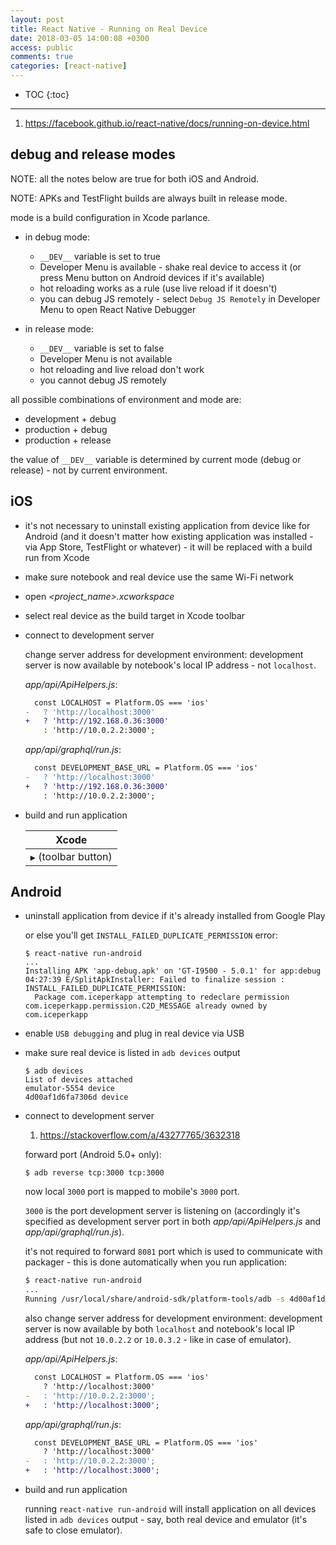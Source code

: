 ```yaml
---
layout: post
title: React Native - Running on Real Device
date: 2018-03-05 14:00:08 +0300
access: public
comments: true
categories: [react-native]
---
```


<!-- @format -->

<!-- more -->

<!-- prettier-ignore -->
* TOC
{:toc}
<hr>

1. <https://facebook.github.io/react-native/docs/running-on-device.html>

## debug and release modes

NOTE: all the notes below are true for both iOS and Android.

NOTE: APKs and TestFlight builds are always built in release mode.

mode is a build configuration in Xcode parlance.

- in debug mode:

  - `__DEV__` variable is set to true
  - Developer Menu is available - shake real device to access it (or press Menu
    button on Android devices if it's available)
  - hot reloading works as a rule (use live reload if it doesn't)
  - you can debug JS remotely - select `Debug JS Remotely` in Developer Menu to
    open React Native Debugger

- in release mode:

  - `__DEV__` variable is set to false
  - Developer Menu is not available
  - hot reloading and live reload don't work
  - you cannot debug JS remotely

all possible combinations of environment and mode are:

- development + debug
- production + debug
- production + release

the value of `__DEV__` variable is determined by current mode (debug or
release) - not by current environment.

## iOS

- it's not necessary to uninstall existing application from device like for
  Android (and it doesn't matter how existing application was installed - via
  App Store, TestFlight or whatever) - it will be replaced with a build run from
  Xcode
- make sure notebook and real device use the same Wi-Fi network
- open _\<project_name>.xcworkspace_
- select real device as the build target in Xcode toolbar
- connect to development server

  change server address for development environment: development server is now
  available by notebook's local IP address - not `localhost`.

  _app/api/ApiHelpers.js_:

  ```diff
    const LOCALHOST = Platform.OS === 'ios'
  -   ? 'http://localhost:3000'
  +   ? 'http://192.168.0.36:3000'
      : 'http://10.0.2.2:3000';
  ```

  _app/api/graphql/run.js_:

  ```diff
    const DEVELOPMENT_BASE_URL = Platform.OS === 'ios'
  -   ? 'http://localhost:3000'
  +   ? 'http://192.168.0.36:3000'
      : 'http://10.0.2.2:3000';
  ```

- build and run application

  | Xcode                |
  | -------------------- |
  | `▶` (toolbar button) |

## Android

- uninstall application from device if it's already installed from Google Play

  or else you'll get `INSTALL_FAILED_DUPLICATE_PERMISSION` error:

  ```
  $ react-native run-android
  ...
  Installing APK 'app-debug.apk' on 'GT-I9500 - 5.0.1' for app:debug
  04:27:39 E/SplitApkInstaller: Failed to finalize session : INSTALL_FAILED_DUPLICATE_PERMISSION:
    Package com.iceperkapp attempting to redeclare permission com.iceperkapp.permission.C2D_MESSAGE already owned by com.iceperkapp
  ```

- enable `USB debugging` and plug in real device via USB
- make sure real device is listed in `adb devices` output

  ```
  $ adb devices
  List of devices attached
  emulator-5554 device
  4d00af1d6fa7306d device
  ```

- connect to development server

  1. <https://stackoverflow.com/a/43277765/3632318>

  forward port (Android 5.0+ only):

  ```
  $ adb reverse tcp:3000 tcp:3000
  ```

  now local `3000` port is mapped to mobile's `3000` port.

  `3000` is the port development server is listening on (accordingly it's
  specified as development server port in both _app/api/ApiHelpers.js_ and
  _app/api/graphql/run.js_).

  it's not required to forward `8081` port which is used to communicate with
  packager - this is done automatically when you run application:

  ```sh
  $ react-native run-android
  ...
  Running /usr/local/share/android-sdk/platform-tools/adb -s 4d00af1d6fa7306d reverse tcp:8081 tcp:8081
  ```

  also change server address for development environment: development server is
  now available by both `localhost` and notebook's local IP address (but not
  `10.0.2.2` or `10.0.3.2` - like in case of emulator).

  _app/api/ApiHelpers.js_:

  ```diff
    const LOCALHOST = Platform.OS === 'ios'
      ? 'http://localhost:3000'
  -   : 'http://10.0.2.2:3000';
  +   : 'http://localhost:3000';
  ```

  _app/api/graphql/run.js_:

  ```diff
    const DEVELOPMENT_BASE_URL = Platform.OS === 'ios'
      ? 'http://localhost:3000'
  -   : 'http://10.0.2.2:3000';
  +   : 'http://localhost:3000';
  ```

- build and run application

  running `react-native run-android` will install application on all devices
  listed in `adb devices` output - say, both real device and emulator (it's safe
  to close emulator).
